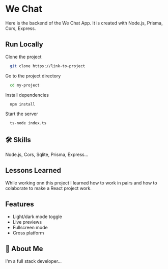 
# We Chat

Here is the backend of the We Chat App.
It is created with Node.js, Prisma, Cors, Express.


## Run Locally

Clone the project

```bash
  git clone https://link-to-project
```

Go to the project directory

```bash
  cd my-project
```

Install dependencies

```bash
  npm install
```

Start the server

```bash
  ts-node index.ts
```


## 🛠 Skills
Node.js, Cors, Sqlite, Prisma, Express... 

## Lessons Learned

While working onn this project I learned how to work in pairs and how to colaborate to make a React project work.
## Features

- Light/dark mode toggle
- Live previews
- Fullscreen mode
- Cross platform


## 🚀 About Me
I'm a full stack developer...

